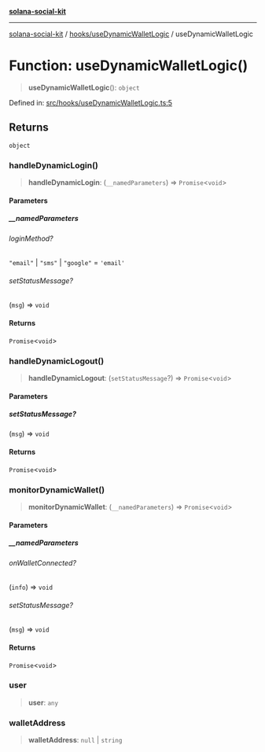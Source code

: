 [**solana-social-kit**](../../../README.md)

***

[solana-social-kit](../../../README.md) / [hooks/useDynamicWalletLogic](../README.md) / useDynamicWalletLogic

# Function: useDynamicWalletLogic()

> **useDynamicWalletLogic**(): `object`

Defined in: [src/hooks/useDynamicWalletLogic.ts:5](https://github.com/SendArcade/solana-social-starter/blob/03568260ca96ed63f77049843c721de1cb011893/src/hooks/useDynamicWalletLogic.ts#L5)

## Returns

`object`

### handleDynamicLogin()

> **handleDynamicLogin**: (`__namedParameters`) => `Promise`\<`void`\>

#### Parameters

##### \_\_namedParameters

###### loginMethod?

`"email"` \| `"sms"` \| `"google"` = `'email'`

###### setStatusMessage?

(`msg`) => `void`

#### Returns

`Promise`\<`void`\>

### handleDynamicLogout()

> **handleDynamicLogout**: (`setStatusMessage`?) => `Promise`\<`void`\>

#### Parameters

##### setStatusMessage?

(`msg`) => `void`

#### Returns

`Promise`\<`void`\>

### monitorDynamicWallet()

> **monitorDynamicWallet**: (`__namedParameters`) => `Promise`\<`void`\>

#### Parameters

##### \_\_namedParameters

###### onWalletConnected?

(`info`) => `void`

###### setStatusMessage?

(`msg`) => `void`

#### Returns

`Promise`\<`void`\>

### user

> **user**: `any`

### walletAddress

> **walletAddress**: `null` \| `string`
